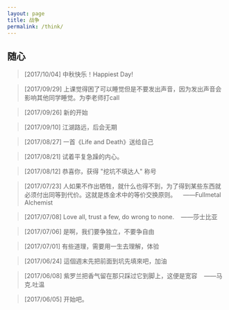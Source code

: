 ```yaml
---
layout: page
title: 战争
permalink: /think/
---
```



<div class="wrapper">
<h2>随心</h2>
<blockquote>[2017/10/04] 中秋快乐！Happiest Day! </blockquote>
<blockquote>[2017/09/29] 上课觉得困了可以睡觉但是不要发出声音，因为发出声音会影响其他同学睡觉。为李老师打call </blockquote>
<blockquote>[2017/09/26] 新的开始 </blockquote>
<blockquote>[2017/09/10] 江湖路远，后会无期</blockquote>
<blockquote>[2017/08/27] 一首《Life and Death》送给自己</blockquote>
<blockquote>[2017/08/21] 试着平复急躁的内心。</blockquote>
<blockquote>[2017/08/12] 恭喜你，获得 "挖坑不填达人" 称号</blockquote>
<blockquote>[2017/07/23] 人如果不作出牺牲，就什么也得不到，为了得到某些东西就必须付出同等到代价。这就是炼金术中的等价交换原则。&nbsp;&nbsp;&nbsp;&nbsp;——Fullmetal Alchemist</blockquote>
<blockquote>[2017/07/08] Love all, trust a few, do wrong to none.&nbsp;&nbsp;&nbsp;&nbsp;——莎士比亚</blockquote>
<blockquote>[2017/07/06] 是啊，我们要争独立，不要争自由</blockquote>
<blockquote>[2017/07/01] 有些道理，需要用一生去理解，体验</blockquote>
<blockquote>[2017/06/24] 這個週末先把前面到坑先填來吧，加油</blockquote>
<blockquote>[2017/06/08] 紫罗兰把香气留在那只踩过它到脚上，这便是宽容&nbsp;&nbsp;&nbsp;&nbsp;——马克.吐温</blockquote>
<blockquote>[2017/06/05] 开始吧。</blockquote>

</div>

<style>
.site-footer
{
position:absolute;
bottom:0;
width:100%;
}
body{
overflow-y:hidden;
}
</style>

